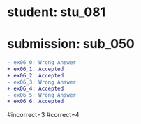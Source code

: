 # student: stu_081
# submission: sub_050

```diff
- ex06_0: Wrong Answer
+ ex06_1: Accepted
+ ex06_2: Accepted
- ex06_3: Wrong Answer
+ ex06_4: Accepted
- ex06_5: Wrong Answer
+ ex06_6: Accepted
```
#incorrect=3
#correct=4
